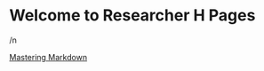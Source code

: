 # Welcome to Researcher H Pages

/n

[Mastering Markdown](https://guides.github.com/features/mastering-markdown/)
